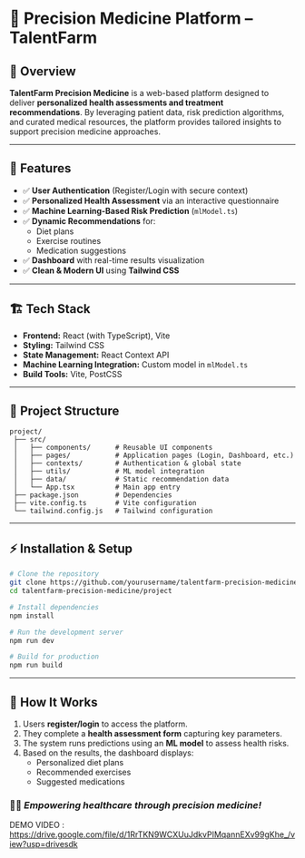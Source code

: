 # 🧬 Precision Medicine Platform – TalentFarm

## 📌 Overview
**TalentFarm Precision Medicine** is a web-based platform designed to deliver **personalized health assessments and treatment recommendations**. By leveraging patient data, risk prediction algorithms, and curated medical resources, the platform provides tailored insights to support precision medicine approaches.

---

## 🚀 Features
- ✅ **User Authentication** (Register/Login with secure context)  
- ✅ **Personalized Health Assessment** via an interactive questionnaire  
- ✅ **Machine Learning-Based Risk Prediction** (`mlModel.ts`)  
- ✅ **Dynamic Recommendations** for:
  - Diet plans  
  - Exercise routines  
  - Medication suggestions  
- ✅ **Dashboard** with real-time results visualization  
- ✅ **Clean & Modern UI** using **Tailwind CSS**

---

## 🏗️ Tech Stack
- **Frontend:** React (with TypeScript), Vite
- **Styling:** Tailwind CSS
- **State Management:** React Context API
- **Machine Learning Integration:** Custom model in `mlModel.ts`
- **Build Tools:** Vite, PostCSS

---

## 📂 Project Structure
```
project/
 ├── src/
 │   ├── components/      # Reusable UI components
 │   ├── pages/           # Application pages (Login, Dashboard, etc.)
 │   ├── contexts/        # Authentication & global state
 │   ├── utils/           # ML model integration
 │   ├── data/            # Static recommendation data
 │   └── App.tsx          # Main app entry
 ├── package.json         # Dependencies
 ├── vite.config.ts       # Vite configuration
 └── tailwind.config.js   # Tailwind configuration
```

---

## ⚡ Installation & Setup
```bash
# Clone the repository
git clone https://github.com/yourusername/talentfarm-precision-medicine.git
cd talentfarm-precision-medicine/project

# Install dependencies
npm install

# Run the development server
npm run dev

# Build for production
npm run build
```

---

## 🧠 How It Works
1. Users **register/login** to access the platform.  
2. They complete a **health assessment form** capturing key parameters.  
3. The system runs predictions using an **ML model** to assess health risks.  
4. Based on the results, the dashboard displays:
   - Personalized diet plans  
   - Recommended exercises  
   - Suggested medications  
### 👩‍⚕️ *Empowering healthcare through precision medicine!*

DEMO VIDEO : https://drive.google.com/file/d/1RrTKN9WCXUuJdkvPIMqannEXv99gKhe_/view?usp=drivesdk

